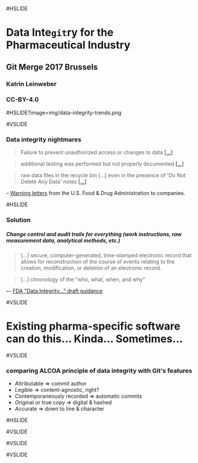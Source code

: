 #HSLIDE

# Data Inte`git`ry for the Pharmaceutical Industry

## Git Merge 2017 Brussels 

### Katrin Leinweber

### CC-BY-4.0 

#HSLIDE?image=img/data-integrity-trends.png

#VSLIDE

### Data integrity nightmares

> Failure to prevent unauthorized access or changes to data [[…]](http://www.fda.gov/iceci/enforcementactions/warningletters/2016/ucm501282.htm)

> additional testing was performed but not properly documented [[…]](www.fda.gov/iceci/enforcementactions/warningletters/2014/ucm401451.htm)

> raw data files in the recycle bin […] even in the presence of 'Do Not Delete Any Data' notes [[…]](http://www.fda.gov/iceci/enforcementactions/warningletters/ucm455345.htm)

– [Warning letters](http://google2.fda.gov/search?as_sitesearch=www.fda.gov/iceci/enforcementactions/warningletters&q=%22data+integrity%22+inmeta:search_topic%3DWarning%2520Letters&client=FDAgov&output=xml_no_dtd&proxystylesheet=FDAgov&site=FDAgov&getfields=*&requiredfields=-archive:Yes&partialfields=&filter=1&dnavs=inmeta:search_topic%3DWarning%2520Letters&sort=date:D:S:d1) from the U.S. Food & Drug Administration to companies.

#HSLIDE

### Solution

##### Change control and audit trails for everything (work instructions, raw measurement data, analytical methods, etc.)

> […] secure, computer-generated, time-stamped electronic record that allows for reconstruction of the course of events relating to the creation, modification, or deletion of an electronic record. 

> […] chronology of the “who, what, when, and why” 

–- [FDA "Data Integrity…" draft guidance](http://www.fda.gov/downloads/drugs/guidancecomplianceregulatoryinformation/guidances/ucm495891.pdf)

#VSLIDE

# Existing pharma-specific software can do this… Kinda… Sometimes…

#VSLIDE

### comparing ALCOA principle of data integrity with Git's features 

- *A*ttributable => commit author <!-- .element: class="fragment" -->
- *L*egible => content-agnostic, right?  <!-- .element: class="fragment" -->
- *C*ontemporaneously recorded => automatic commits <!-- .element: class="fragment" -->
- *O*riginal or true copy => digital & hashed <!-- .element: class="fragment" -->
- *A*ccurate => down to line & character <!-- .element: class="fragment" -->

#HSLIDE



#VSLIDE



#VSLIDE



#VSLIDE
